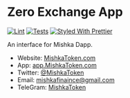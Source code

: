 # Zero Exchange App

[![Lint](https://github.com/zeroexchange/app/workflows/Lint/badge.svg)](https://github.com/zeroexchange/app/actions?query=workflow%3ALint)
[![Tests](https://github.com/zeroexchange/app/workflows/Tests/badge.svg)](https://github.com/zeroexchange/app/actions?query=workflow%3ATests)
[![Styled With Prettier](https://img.shields.io/badge/code_style-prettier-ff69b4.svg)](https://prettier.io/)

An interface for Mishka Dapp.

- Website: [MishkaToken.com](https://mishkatoken.com/)
- App: [app.MishkaToken.com](https://app.0.exchange)
- Twitter: [@MishkaToken](https://twitter.com/mishkatoken)
- Email: [mishkafinaince@gmail.com](mailto:mishkafinaince@gmail.com)
- TeleGram: [MishkaToken](https://t.me/mishkatoken)
